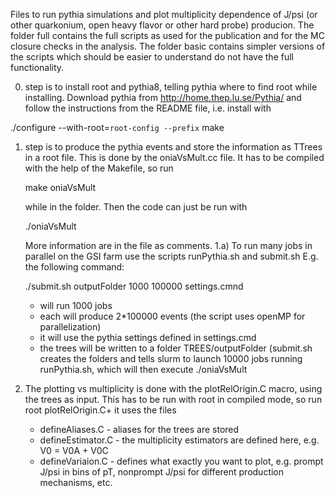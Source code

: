 Files to run pythia simulations and plot multiplicity dependence of J/psi (or other quarkonium, open heavy flavor or other hard probe) producion.
The folder full contains the full scripts as used for the publication and for the MC closure checks in the analysis.
The folder basic contains simpler versions of the scripts which should be easier to understand do not have the full functionality.

0. step is to install root and pythia8, telling pythia where to find root while installing. Download pythia from http://home.thep.lu.se/Pythia/ and follow the instructions from the README file, i.e. install with

  ./configure --with-root=`root-config --prefix`
  make

1. step is to produce the pythia events and store the information as TTrees in a root file. This is done by the oniaVsMult.cc file. It has to be compiled with the help of the Makefile, so run 

   make oniaVsMult
   
   while in the folder. Then the code can just be run with
   
   ./oniaVsMult
   
   More information are in the file as comments.
1.a) To run many jobs in parallel on the GSI farm use the scripts runPythia.sh and submit.sh 
     E.g. the following command: 
   
      ./submit.sh outputFolder 1000 100000 settings.cmnd 
   
      - will run 1000 jobs
      - each will produce 2*100000 events (the script uses openMP for parallelization)
      - it will use the pythia settings defined in settings.cmd
      - the trees will be written to a folder TREES/outputFolder
      (submit.sh creates the folders and tells slurm to launch 10000 jobs running runPythia.sh, which will then execute ./oniaVsMult

      
2. The plotting vs multiplicity is done with the plotRelOrigin.C macro, using the trees as input. This has to be run with root in compiled mode, so run
    root plotRelOrigin.C+ 
    it uses the files 

      - defineAliases.C   - aliases for the trees are stored
      - defineEstimator.C - the multiplicity estimators are defined here, e.g. V0 = V0A + V0C
      - defineVariaion.C  - defines what exactly you want to plot, e.g. prompt J/psi in bins of pT, nonprompt J/psi for different production mechanisms, etc.
